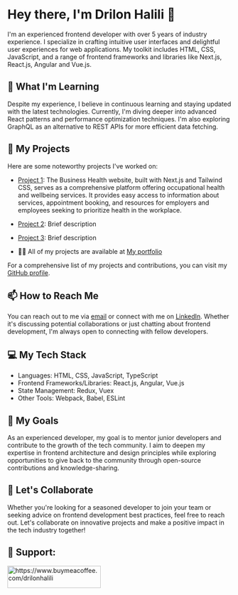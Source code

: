 # Hey there, I'm Drilon Halili 👋

I'm an experienced frontend developer with over 5 years of industry experience. I specialize in crafting intuitive user interfaces and delightful user experiences for web applications. My toolkit includes HTML, CSS, JavaScript, and a range of frontend frameworks and libraries like Next.js, React.js, Angular and Vue.js.

## 🌱 What I'm Learning

Despite my experience, I believe in continuous learning and staying updated with the latest technologies. Currently, I'm diving deeper into advanced React patterns and performance optimization techniques. I'm also exploring GraphQL as an alternative to REST APIs for more efficient data fetching.

## 💼 My Projects

Here are some noteworthy projects I've worked on:

- [Project 1](https://www.businesshealth.co.uk/): The Business Health website, built with Next.js and Tailwind CSS, serves as a comprehensive platform offering occupational health and wellbeing services. It provides easy access to information about services, appointment booking, and resources for employers and employees seeking to prioritize health in the workplace.
- [Project 2](link): Brief description
- [Project 3](link): Brief description

- 👨‍💻 All of my projects are available at [My portfolio](https://www.drilonhalili.pro/)

For a comprehensive list of my projects and contributions, you can visit my [GitHub profile](https://github.com/drilonhalili?tab=repositories).

## 📫 How to Reach Me

You can reach out to me via [email](mailto:drilon.halili@gmail.com) or connect with me on [LinkedIn](https://www.linkedin.com/in/drilonhalili/). Whether it's discussing potential collaborations or just chatting about frontend development, I'm always open to connecting with fellow developers.

## 💻 My Tech Stack

- Languages: HTML, CSS, JavaScript, TypeScript
- Frontend Frameworks/Libraries: React.js, Angular, Vue.js
- State Management: Redux, Vuex
- Other Tools: Webpack, Babel, ESLint

## 🚀 My Goals

As an experienced developer, my goal is to mentor junior developers and contribute to the growth of the tech community. I aim to deepen my expertise in frontend architecture and design principles while exploring opportunities to give back to the community through open-source contributions and knowledge-sharing.

## 🤝 Let's Collaborate

Whether you're looking for a seasoned developer to join your team or seeking advice on frontend development best practices, feel free to reach out. Let's collaborate on innovative projects and make a positive impact in the tech industry together!

## 🤝 Support:
<p align="left"><a href="https://www.buymeacoffee.com/https://www.buymeacoffee.com/drilonhalili"> <img align="left" src="https://cdn.buymeacoffee.com/buttons/v2/default-yellow.png" height="50" width="210" alt="https://www.buymeacoffee.com/drilonhalili" /></a></p><br><br>
